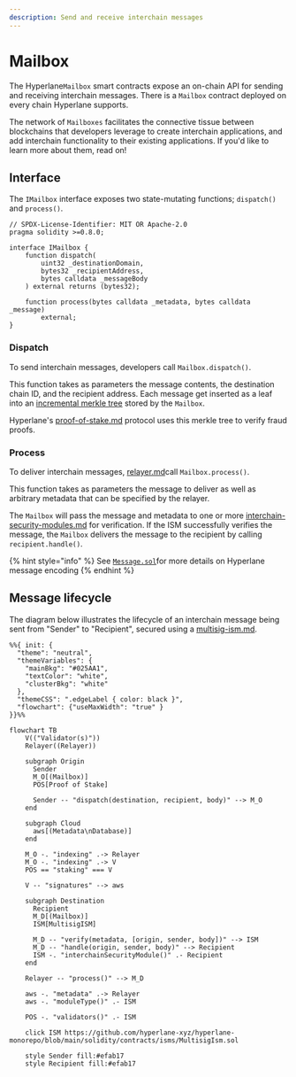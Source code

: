 ```yaml
---
description: Send and receive interchain messages
---
```


# Mailbox

The Hyperlane`Mailbox` smart contracts expose an on-chain API for sending and receiving interchain messages. There is a `Mailbox` contract deployed on every chain Hyperlane supports.

The network of `Mailboxes` facilitates the connective tissue between blockchains that developers leverage to create interchain applications, and add interchain functionality to their existing applications. If you'd like to learn more about them, read on!

## Interface

The `IMailbox` interface exposes two state-mutating functions; `dispatch()` and `process()`.

```solidity
// SPDX-License-Identifier: MIT OR Apache-2.0
pragma solidity >=0.8.0;

interface IMailbox {
    function dispatch(
        uint32 _destinationDomain,
        bytes32 _recipientAddress,
        bytes calldata _messageBody
    ) external returns (bytes32);

    function process(bytes calldata _metadata, bytes calldata _message)
        external;
}
```

### Dispatch

To send interchain messages, developers call `Mailbox.dispatch()`.

This function takes as parameters the message contents, the destination chain ID, and the recipient address. Each message get inserted as a leaf into an [incremental merkle tree](https://medium.com/@josephdelong/ethereum-2-0-deposit-merkle-tree-13ec8404ca4f) stored by the `Mailbox`.

Hyperlane's [proof-of-stake.md](proof-of-stake.md "mention") protocol uses this merkle tree to verify fraud proofs.

### Process

To deliver interchain messages, [relayer.md](agents/relayer.md "mention")call `Mailbox.process()`.

This function takes as parameters the message to deliver as well as arbitrary metadata that can be specified by the relayer.

The `Mailbox` will pass the message and metadata to one or more [interchain-security-modules.md](sovereign-consensus/interchain-security-modules.md "mention") for verification. If the ISM successfully verifies the message, the `Mailbox` delivers the message to the recipient by calling `recipient.handle()`.

{% hint style="info" %}
See [`Message.sol`](https://github.com/hyperlane-xyz/hyperlane-monorepo/blob/main/solidity/contracts/libs/Message.sol)for more details on Hyperlane message encoding&#x20;
{% endhint %}

## Message lifecycle

The diagram below illustrates the lifecycle of an interchain message being sent from "Sender" to "Recipient", secured using a [multisig-ism.md](sovereign-consensus/multisig-ism.md "mention").

```mermaid
%%{ init: {
  "theme": "neutral",
  "themeVariables": {
    "mainBkg": "#025AA1",
    "textColor": "white",
    "clusterBkg": "white"
  },
  "themeCSS": ".edgeLabel { color: black }",
  "flowchart": {"useMaxWidth": "true" }
}}%%

flowchart TB
    V(("Validator(s)"))
    Relayer((Relayer))

    subgraph Origin
      Sender
      M_O[(Mailbox)]
      POS[Proof of Stake]

      Sender -- "dispatch(destination, recipient, body)" --> M_O
    end

    subgraph Cloud
      aws[(Metadata\nDatabase)]
    end

    M_O -. "indexing" .-> Relayer
    M_O -. "indexing" .-> V
    POS == "staking" === V

    V -- "signatures" --> aws

    subgraph Destination
      Recipient
      M_D[(Mailbox)]
      ISM[MultisigISM]

      M_D -- "verify(metadata, [origin, sender, body])" --> ISM
      M_D -- "handle(origin, sender, body)" --> Recipient
      ISM -. "interchainSecurityModule()" .- Recipient
    end

    Relayer -- "process()" --> M_D

    aws -. "metadata" .-> Relayer
    aws -. "moduleType()" .- ISM

    POS -. "validators()" .- ISM

    click ISM https://github.com/hyperlane-xyz/hyperlane-monorepo/blob/main/solidity/contracts/isms/MultisigIsm.sol

    style Sender fill:#efab17
    style Recipient fill:#efab17
```
